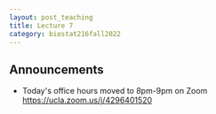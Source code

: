 ```yaml
---
layout: post_teaching
title: Lecture 7
category: biostat216fall2022
---
```


## Announcements

* Today's office hours moved to 8pm-9pm on Zoom <https://ucla.zoom.us/j/4296401520>


